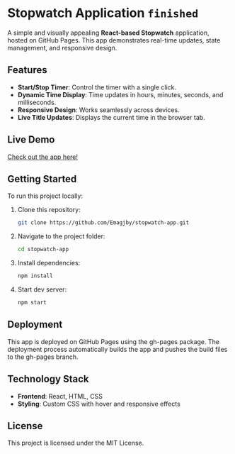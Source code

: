 # Stopwatch Application `finished`

A simple and visually appealing **React-based Stopwatch** application, hosted on GitHub Pages. This app demonstrates real-time updates, state management, and responsive design.

## Features
- **Start/Stop Timer**: Control the timer with a single click.
- **Dynamic Time Display**: Time updates in hours, minutes, seconds, and milliseconds.
- **Responsive Design**: Works seamlessly across devices.
- **Live Title Updates**: Displays the current time in the browser tab.

## Live Demo
[Check out the app here!](https://Emagjby.github.io/stopwatch-app)

## Getting Started
To run this project locally:
1. Clone this repository:
   ```bash
   git clone https://github.com/Emagjby/stopwatch-app.git
2. Navigate to the project folder:
   ```bash
   cd stopwatch-app
3. Install dependencies:
   ```bash
   npm install
4. Start dev server:
   ```bash
   npm start

## Deployment
This app is deployed on GitHub Pages using the gh-pages package. The deployment process automatically builds the app and pushes the build files to the gh-pages branch.

## Technology Stack
- **Frontend**: React, HTML, CSS
- **Styling**: Custom CSS with hover and responsive effects

## License
This project is licensed under the MIT License.
